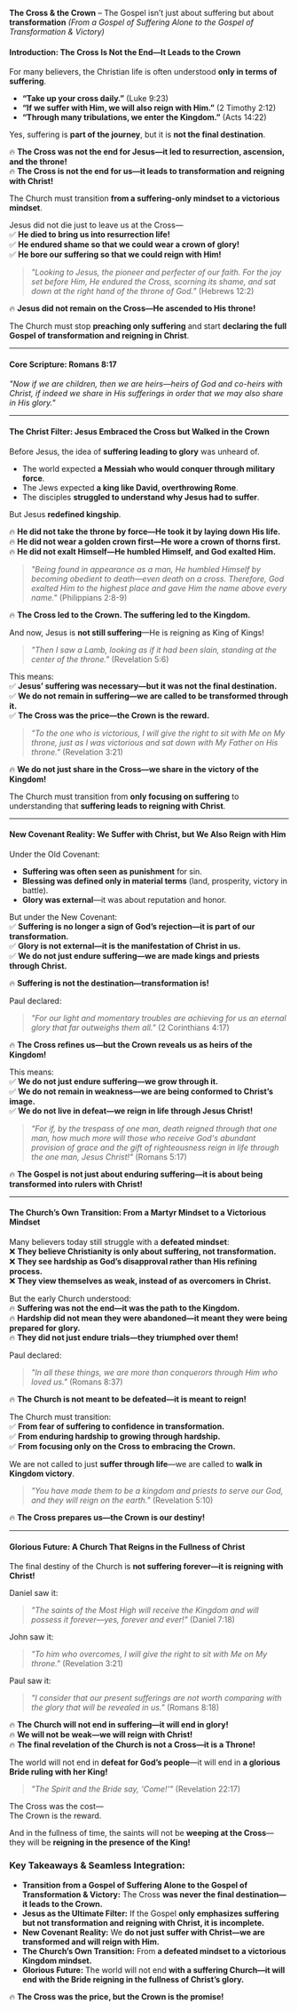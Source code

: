 **The Cross & the Crown** – The Gospel isn’t just about suffering but about **transformation**
_(From a Gospel of Suffering Alone to the Gospel of Transformation & Victory)_

#### **Introduction: The Cross Is Not the End—It Leads to the Crown**

For many believers, the Christian life is often understood **only in terms of suffering**.

- **“Take up your cross daily.”** (Luke 9:23)
- **“If we suffer with Him, we will also reign with Him.”** (2 Timothy 2:12)
- **“Through many tribulations, we enter the Kingdom.”** (Acts 14:22)

Yes, suffering is **part of the journey**, but it is **not the final destination**.

🔥 **The Cross was not the end for Jesus—it led to resurrection, ascension, and the throne!**  
🔥 **The Cross is not the end for us—it leads to transformation and reigning with Christ!**

The Church must transition **from a suffering-only mindset to a victorious mindset**.

Jesus did not die just to leave us at the Cross—  
✅ **He died to bring us into resurrection life!**  
✅ **He endured shame so that we could wear a crown of glory!**  
✅ **He bore our suffering so that we could reign with Him!**

> _"Looking to Jesus, the pioneer and perfecter of our faith. For the joy set before Him, He endured the Cross, scorning its shame, and sat down at the right hand of the throne of God."_ (Hebrews 12:2)

🔥 **Jesus did not remain on the Cross—He ascended to His throne!**

The Church must stop **preaching only suffering** and start **declaring the full Gospel of transformation and reigning in Christ**.

---

#### **Core Scripture: Romans 8:17**

_"Now if we are children, then we are heirs—heirs of God and co-heirs with Christ, if indeed we share in His sufferings in order that we may also share in His glory."_

---

#### **The Christ Filter: Jesus Embraced the Cross but Walked in the Crown**

Before Jesus, the idea of **suffering leading to glory** was unheard of.

- The world expected **a Messiah who would conquer through military force**.
- The Jews expected **a king like David, overthrowing Rome**.
- The disciples **struggled to understand why Jesus had to suffer**.

But Jesus **redefined kingship**.

🔥 **He did not take the throne by force—He took it by laying down His life.**  
🔥 **He did not wear a golden crown first—He wore a crown of thorns first.**  
🔥 **He did not exalt Himself—He humbled Himself, and God exalted Him.**

> _"Being found in appearance as a man, He humbled Himself by becoming obedient to death—even death on a cross. Therefore, God exalted Him to the highest place and gave Him the name above every name."_ (Philippians 2:8-9)

🔥 **The Cross led to the Crown. The suffering led to the Kingdom.**

And now, Jesus is **not still suffering**—He is reigning as King of Kings!

> _"Then I saw a Lamb, looking as if it had been slain, standing at the center of the throne."_ (Revelation 5:6)

This means:  
✅ **Jesus’ suffering was necessary—but it was not the final destination.**  
✅ **We do not remain in suffering—we are called to be transformed through it.**  
✅ **The Cross was the price—the Crown is the reward.**

> _"To the one who is victorious, I will give the right to sit with Me on My throne, just as I was victorious and sat down with My Father on His throne."_ (Revelation 3:21)

🔥 **We do not just share in the Cross—we share in the victory of the Kingdom!**

The Church must transition from **only focusing on suffering** to understanding that **suffering leads to reigning with Christ**.

---

#### **New Covenant Reality: We Suffer with Christ, but We Also Reign with Him**

Under the Old Covenant:

- **Suffering was often seen as punishment** for sin.
- **Blessing was defined only in material terms** (land, prosperity, victory in battle).
- **Glory was external**—it was about reputation and honor.

But under the New Covenant:  
✅ **Suffering is no longer a sign of God’s rejection—it is part of our transformation.**  
✅ **Glory is not external—it is the manifestation of Christ in us.**  
✅ **We do not just endure suffering—we are made kings and priests through Christ.**

🔥 **Suffering is not the destination—transformation is!**

Paul declared:

> _"For our light and momentary troubles are achieving for us an eternal glory that far outweighs them all."_ (2 Corinthians 4:17)

🔥 **The Cross refines us—but the Crown reveals us as heirs of the Kingdom!**

This means:  
✅ **We do not just endure suffering—we grow through it.**  
✅ **We do not remain in weakness—we are being conformed to Christ’s image.**  
✅ **We do not live in defeat—we reign in life through Jesus Christ!**

> _"For if, by the trespass of one man, death reigned through that one man, how much more will those who receive God's abundant provision of grace and the gift of righteousness reign in life through the one man, Jesus Christ!"_ (Romans 5:17)

🔥 **The Gospel is not just about enduring suffering—it is about being transformed into rulers with Christ!**

---

#### **The Church’s Own Transition: From a Martyr Mindset to a Victorious Mindset**

Many believers today still struggle with a **defeated mindset**:  
❌ **They believe Christianity is only about suffering, not transformation.**  
❌ **They see hardship as God’s disapproval rather than His refining process.**  
❌ **They view themselves as weak, instead of as overcomers in Christ.**

But the early Church understood:  
🔥 **Suffering was not the end—it was the path to the Kingdom.**  
🔥 **Hardship did not mean they were abandoned—it meant they were being prepared for glory.**  
🔥 **They did not just endure trials—they triumphed over them!**

Paul declared:

> _"In all these things, we are more than conquerors through Him who loved us."_ (Romans 8:37)

🔥 **The Church is not meant to be defeated—it is meant to reign!**

The Church must transition:  
✅ **From fear of suffering to confidence in transformation.**  
✅ **From enduring hardship to growing through hardship.**  
✅ **From focusing only on the Cross to embracing the Crown.**

We are not called to just **suffer through life**—we are called to **walk in Kingdom victory**.

> _"You have made them to be a kingdom and priests to serve our God, and they will reign on the earth."_ (Revelation 5:10)

🔥 **The Cross prepares us—the Crown is our destiny!**

---

#### **Glorious Future: A Church That Reigns in the Fullness of Christ**

The final destiny of the Church is **not suffering forever—it is reigning with Christ!**

Daniel saw it:

> _"The saints of the Most High will receive the Kingdom and will possess it forever—yes, forever and ever!"_ (Daniel 7:18)

John saw it:

> _"To him who overcomes, I will give the right to sit with Me on My throne."_ (Revelation 3:21)

Paul saw it:

> _"I consider that our present sufferings are not worth comparing with the glory that will be revealed in us."_ (Romans 8:18)

🔥 **The Church will not end in suffering—it will end in glory!**  
🔥 **We will not be weak—we will reign with Christ!**  
🔥 **The final revelation of the Church is not a Cross—it is a Throne!**

The world will not end in **defeat for God’s people**—it will end in **a glorious Bride ruling with her King!**

> _"The Spirit and the Bride say, ‘Come!’"_ (Revelation 22:17)

The Cross was the cost—  
The Crown is the reward.

And in the fullness of time, the saints will not be **weeping at the Cross**—they will be **reigning in the presence of the King!**

### **Key Takeaways & Seamless Integration:**

- **Transition from a Gospel of Suffering Alone to the Gospel of Transformation & Victory:** The Cross **was never the final destination—it leads to the Crown.**
- **Jesus as the Ultimate Filter:** If the Gospel **only emphasizes suffering but not transformation and reigning with Christ, it is incomplete.**
- **New Covenant Reality:** We **do not just suffer with Christ—we are transformed and will reign with Him.**
- **The Church’s Own Transition:** From **a defeated mindset to a victorious Kingdom mindset.**
- **Glorious Future:** The world will not end **with a suffering Church—it will end with the Bride reigning in the fullness of Christ’s glory.**

🔥 **The Cross was the price, but the Crown is the promise!**